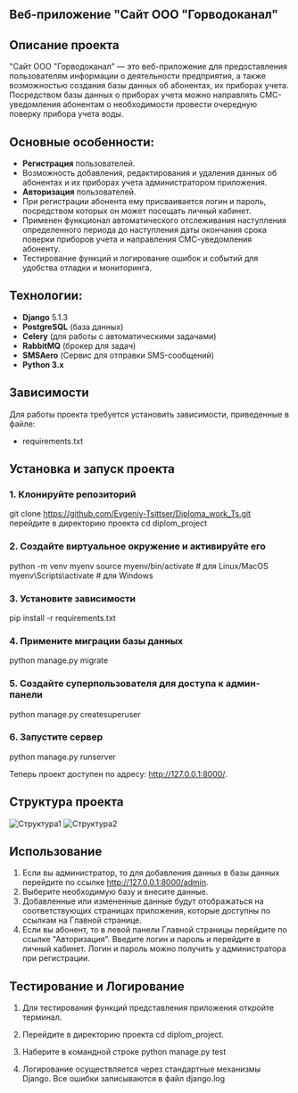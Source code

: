 ## Веб-приложение "Сайт ООО "Горводоканал"

## **Описание проекта**

"Сайт ООО "Горводоканал" — это веб-приложение для предоставления пользователям информации о деятельности предприятия, а также возможностью 
создания базы данных об абонентах, их приборах учета. Посредством базы данных о приборах учета можно направлять СМС-уведомления абонентам о 
необходимости провести очередную поверку прибора учета воды.

## **Основные особенности:**

- **Регистрация** пользователей.
- Возможность добавления, редактирования и удаления данных об абонентах и их приборах учета администратором приложения.
- **Авторизация** пользователей.
- При регистрации абонента ему присваивается логин и пароль, посредством которых он может посещать личный кабинет.
- Применен функционал автоматического отслеживания наступления определенного периода до наступления даты окончания срока поверки приборов учета
  и направления СМС-уведомления абоненту.
- Тестирование функций и логирование ошибок и событий для удобства отладки и мониторинга.

## **Технологии:**

- **Django** 5.1.3
- **PostgreSQL** (база данных)
- **Celery**  (для работы с автоматическими задачами)
- **RabbitMQ** (брокер для задач)
- **SMSAero** (Сервис для отправки SMS-сообщений)
- **Python 3.x**

## **Зависимости**

Для работы проекта требуется установить зависимости, приведенные в файле:
- requirements.txt

## **Установка и запуск проекта**

### 1. Клонируйте репозиторий

git clone https://github.com/Evgeniy-Tsittser/Diploma_work_Ts.git                                                                       
перейдите в директорию проекта cd diplom_project

### 2. Создайте виртуальное окружение и активируйте его

python -m venv myenv
source myenv/bin/activate   # для Linux/MacOS
myenv\Scripts\activate      # для Windows

### 3. Установите зависимости

pip install -r requirements.txt

###  4. Примените миграции базы данных

python manage.py migrate

### 5. Создайте суперпользователя для доступа к админ-панели

python manage.py createsuperuser

### 6. Запустите сервер

python manage.py runserver

Теперь проект доступен по адресу: http://127.0.0.1:8000/.

## Структура проекта

![Структура1](https://github.com/user-attachments/assets/869581a1-5e08-496e-a7c1-475243afb140)
![Структура2](https://github.com/user-attachments/assets/bd58b627-7ffb-408a-b658-e7dfdbd8dd7b)


## Использование

1. Если вы администратор, то для добавления данных в базы данных перейдите по ссылке http://127.0.0.1:8000/admin.
2. Выберите необходимую базу и внесите данные.
3. Добавленные или измененные данные будут отображаться на соответствующих страницах приложения, которые доступны по ссылкам на Главной странице.
4. Если вы абонент, то в левой панели Главной страницы перейдите по ссылке "Авторизация". Введите логин и пароль и перейдите в личный кабинет. Логин и пароль можно получить у администратора при регистрации.

## Тестирование и Логирование

1. Для тестирования функций представления приложения откройте терминал.
2. Перейдите в директорию проекта cd diplom_project.
3. Наберите в командной строке python manage.py test

4. Логирование осуществляется через стандартные механизмы Django. Все ошибки записываются в файл django.log


